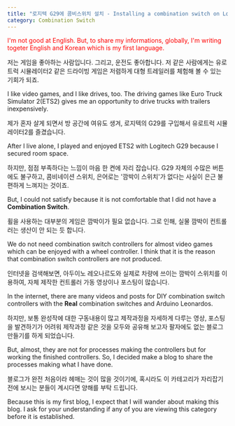 ```yaml
---
title: "로지텍 G29에 콤비스위치 설치 - Installing a combination switch on Logitech G29"
category: Combination Switch
---
```


<span style="color:red">I'm not good at English. But, to share my informations, globally, I'm writing togeter English and Korean which is my first language.</span>

저는 게임을 좋아하는 사람입니다. 그리고, 운전도 좋아합니다. 저 같은 사람에게는 유로트럭 시뮬레이터2 같은 드라이빙 게임은 저렴하게 대형 트레일러를 체험해 볼 수 있는 기회가 되죠.

I like video games, and I like drives, too. The driving games like Euro Truck Simulator 2(ETS2) gives me an opportunity to drive trucks with trailers inexpensively.

제가 혼자 살게 되면서 방 공간에 여유도 생겨, 로지텍의 G29를 구입해서 유로트럭 시뮬레이터2를 즐겼습니다.

After I live alone, I played and enjoyed ETS2 with Logitech G29 because I secured room space.

하지만, 점점 부족하다는 느낌이 마음 한 켠에 자리 잡습니다. G29 자체의 수많은 버튼에도 불구하고, 콤비네이션 스위치, 은어로는 '깜박이 스위치'가 없다는 사실이 은근 불편하게 느껴지는 것이죠.

But, I could not satisfy because it is not comfortable that I did not have a **Combination Switch**.

휠을 사용하는 대부분의 게임은 깜박이가 필요 없습니다. 그로 인해, 실물 깜박이 컨트롤러는 생산이 안 되는 듯 합니다.

We do not need combination switch controllers for almost video games which can be enjoyed with a wheel controller.
I think that it is the reason that combination switch controllers are not produced.

인터넷을 검색해보면, 아두이노 레오나르도와 실제로 차량에 쓰이는 깜박이 스위치를 이용하여, 자체 제작한 컨트롤러 가동 영상이나 포스팅이 많습니다.

In the internet, there are many videos and posts for DIY combination switch controllers with the **Real** combination switches and Arduino Leonardos.

하지만, 보통 완성작에 대한 구동내용이 많고 제작과정을 자세하게 다루는 영상, 포스팅을 발견하기가 어려워 제작과정 같은 것을 모두와 공유해 보고자 팔자에도 없는 블로그 만들기를 하게 되었습니다.

But, almost, they are not for processes making the controllers but for working the finished controllers.
So, I decided make a blog to share the processes making what I have done.

블로그가 완전 처음이라 헤매는 것이 많을 것이기에, 혹시라도 이 카테고리가 자리잡기 전에 보시는 분들이 계시다면 양해를 부탁 드립니다.

Because this is my first blog, I expect that I will wander about making this blog.
I ask for your understanding if any of you are viewing this category before it is established.
